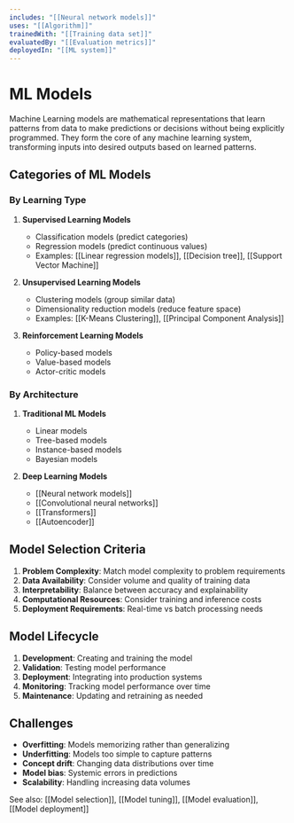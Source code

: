 ```yaml
---
includes: "[[Neural network models]]"
uses: "[[Algorithm]]"
trainedWith: "[[Training data set]]"
evaluatedBy: "[[Evaluation metrics]]"
deployedIn: "[[ML system]]"
---
```


# ML Models

Machine Learning models are mathematical representations that learn patterns from data to make predictions or decisions without being explicitly programmed. They form the core of any machine learning system, transforming inputs into desired outputs based on learned patterns.

## Categories of ML Models

### By Learning Type
1. **Supervised Learning Models**
   - Classification models (predict categories)
   - Regression models (predict continuous values)
   - Examples: [[Linear regression models]], [[Decision tree]], [[Support Vector Machine]]

2. **Unsupervised Learning Models**
   - Clustering models (group similar data)
   - Dimensionality reduction models (reduce feature space)
   - Examples: [[K-Means Clustering]], [[Principal Component Analysis]]

3. **Reinforcement Learning Models**
   - Policy-based models
   - Value-based models
   - Actor-critic models

### By Architecture
1. **Traditional ML Models**
   - Linear models
   - Tree-based models
   - Instance-based models
   - Bayesian models

2. **Deep Learning Models**
   - [[Neural network models]]
   - [[Convolutional neural networks]]
   - [[Transformers]]
   - [[Autoencoder]]

## Model Selection Criteria

1. **Problem Complexity**: Match model complexity to problem requirements
2. **Data Availability**: Consider volume and quality of training data
3. **Interpretability**: Balance between accuracy and explainability
4. **Computational Resources**: Consider training and inference costs
5. **Deployment Requirements**: Real-time vs batch processing needs

## Model Lifecycle

1. **Development**: Creating and training the model
2. **Validation**: Testing model performance
3. **Deployment**: Integrating into production systems
4. **Monitoring**: Tracking model performance over time
5. **Maintenance**: Updating and retraining as needed

## Challenges

- **Overfitting**: Models memorizing rather than generalizing
- **Underfitting**: Models too simple to capture patterns
- **Concept drift**: Changing data distributions over time
- **Model bias**: Systemic errors in predictions
- **Scalability**: Handling increasing data volumes

See also: [[Model selection]], [[Model tuning]], [[Model evaluation]], [[Model deployment]]
